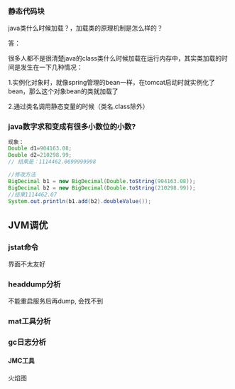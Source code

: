### 静态代码块

java类什么时候加载？，加载类的原理机制是怎么样的？

答：

很多人都不是很清楚java的class类什么时候加载在运行内存中，其实类加载的时间是发生在一下几种情况：

1.实例化对象时，就像spring管理的bean一样，在tomcat启动时就实例化了bean，那么这个对象bean的类就加载了

2.通过类名调用静态变量的时候（类名.class除外）



### java数字求和变成有很多小数位的小数?

```java
现象：
Double d1=904163.08;
Double d2=210298.99;
// 结果是：1114462.0699999998
```

```java
//修改方法 
BigDecimal b1 = new BigDecimal(Double.toString(904163.08));
BigDecimal b2 = new BigDecimal(Double.toString(210298.99));
//结果1114462.07
System.out.println(b1.add(b2).doubleValue());
```



## JVM调优

### jstat命令

 界面不太友好 

### headdump分析

不能重启服务后再dump, 会找不到

### mat工具分析

### gc日志分析

#### JMC工具

火焰图
